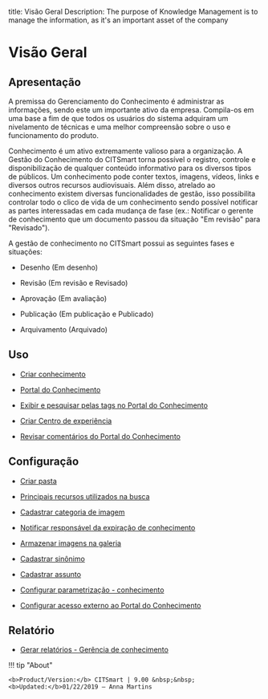 title: Visão Geral
Description: The purpose of Knowledge Management is to manage the information, as it's an important asset of the company 
# Visão Geral

## Apresentação

A premissa do Gerenciamento do Conhecimento é administrar as informações, sendo este um importante ativo da empresa. Compila-os em uma base a fim de que todos os usuários do sistema adquiram um nivelamento de técnicas e uma melhor compreensão sobre o uso e funcionamento do produto.

Conhecimento é um ativo extremamente valioso para a organização. A Gestão do Conhecimento do CITSmart torna possível o registro, controle e disponibilização de qualquer conteúdo informativo para os diversos tipos de públicos. Um conhecimento pode conter textos, imagens, vídeos, links e diversos outros recursos audiovisuais. Além disso, atrelado ao conhecimento existem diversas funcionalidades de gestão, isso possibilita controlar todo o clico de vida de um conhecimento sendo possível notificar as partes interessadas em cada mudança de fase (ex.: Notificar o gerente de conhecimento que um documento passou da situação "Em revisão" para "Revisado").

A gestão de conhecimento no CITSmart possui as seguintes fases e situações:

- Desenho (Em desenho)

- Revisão (Em revisão e Revisado)

- Aprovação (Em avaliação)

- Publicação (Em publicação e Publicado)

- Arquivamento (Arquivado)

## Uso

- [Criar conhecimento](/pt-br/citsmart-platform-9/processes/knowledge/use/create-knowledge.html)

- [Portal do Conhecimento](/pt-br/citsmart-platform-9/processes/knowledge/use/knowledge-portal.html)

- [Exibir e pesquisar pelas tags no Portal do Conhecimento](/pt-br/citsmart-platform-9/processes/knowledge/use/display-tags-on-knowledge-portal.html)

- [Criar Centro de experiência](/pt-br/citsmart-platform-9/processes/knowledge/use/create-experience-center.html)

- [Revisar comentários do Portal do Conhecimento](/pt-br/citsmart-platform-9/processes/knowledge/use/review-reviews.html)

Configuração
-----------------

- [Criar pasta](/pt-br/citsmart-platform-9/processes/knowledge/configuration/create-folder.html)

- [Principais recursos utilizados na busca](/pt-br/citsmart-platform-9/processes/knowledge/configuration/refine-search-knowledge-portal.html)

- [Cadastrar categoria de imagem](/pt-br/citsmart-platform-9/processes/knowledge/configuration/register-image-category.html)

- [Notificar responsável da expiração de conhecimento](/pt-br/citsmart-platform-9/processes/knowledge/configuration/notify-responsible-knowledge-expiration.html)

- [Armazenar imagens na galeria](/pt-br/citsmart-platform-9/processes/knowledge/configuration/store-images-gallery.html)

- [Cadastrar sinônimo](/pt-br/citsmart-platform-9/processes/knowledge/configuration/register-synonym.html)

- [Cadastrar assunto](/pt-br/citsmart-platform-9/processes/knowledge/configuration/register-subject.html)

- [Configurar parametrização - conhecimento](/pt-br/citsmart-platform-9/platform-administration/parameters-list/configure-parametrization-knowledge.html)

- [Configurar acesso externo ao Portal do Conhecimento](/pt-br/citsmart-platform-9/processes/knowledge/configuration/configure-external-access-knowledge-portal.html)

Relatório
-----------

- [Gerar relatórios - Gerência de conhecimento](/pt-br/citsmart-platform-9/processes/knowledge/use/generate-reports-knowledge-management.html)

!!! tip "About"

    <b>Product/Version:</b> CITSmart | 9.00 &nbsp;&nbsp;
    <b>Updated:</b>01/22/2019 – Anna Martins

